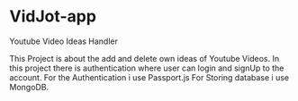 # VidJot-app
Youtube Video Ideas Handler

This Project is about the add and delete own ideas of Youtube Videos.
In this project there is authentication where user can login and signUp to the account.
For the Authentication i use Passport.js
For Storing database i use MongoDB.

